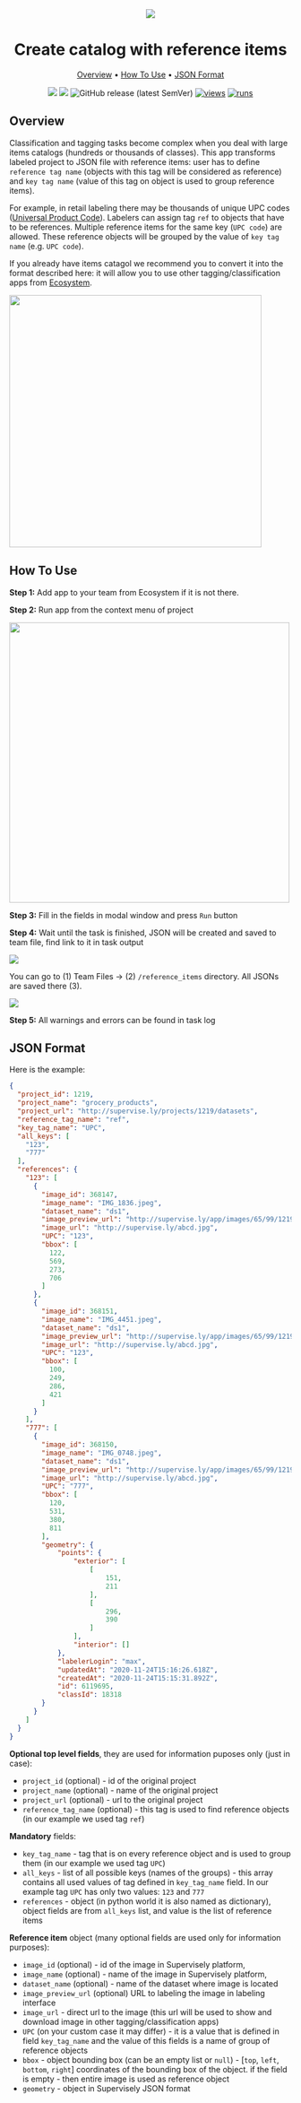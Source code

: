 <div align="center" markdown>
<img src="https://i.imgur.com/Njx02pY.png"/>

# Create catalog with reference items

<p align="center">
  <a href="#Overview">Overview</a> •
  <a href="#How-To-Run">How To Use</a> •
  <a href="#JSON-Format">JSON Format</a>
</p>


[![](https://img.shields.io/badge/supervisely-ecosystem-brightgreen)](https://ecosystem.supervise.ly/apps/create-json-with-reference-items)
[![](https://img.shields.io/badge/slack-chat-green.svg?logo=slack)](https://supervise.ly/slack)
![GitHub release (latest SemVer)](https://img.shields.io/github/v/release/supervisely-ecosystem/create-json-with-reference-items)
[![views](https://app.supervise.ly/public/api/v3/ecosystem.counters?repo=supervisely-ecosystem/create-json-with-reference-items&counter=views&label=views)](https://supervise.ly)
[![runs](https://app.supervise.ly/public/api/v3/ecosystem.counters?repo=supervisely-ecosystem/create-json-with-reference-items&counter=runs&label=runs&123)](https://supervise.ly)

</div>

## Overview

Classification and tagging tasks become complex when you deal with large items catalogs (hundreds or thousands of classes). This app transforms labeled project to JSON file with reference items: user has to define `reference tag name` (objects with this tag will be considered as reference) and `key tag name` (value of this tag on object is used to group reference items). 

For example, in retail labeling there may be thousands of unique  UPC codes ([Universal Product Code](https://en.wikipedia.org/wiki/Universal_Product_Code)). Labelers can assign tag `ref` to objects that have to be references. Multiple reference items for the same key (`UPC code`) are allowed. These reference objects will be grouped by the value of `key tag name` (e.g. `UPC code`).

If you already have items catagol we recommend you to convert it into the format described here: it will allow you to use other tagging/classification apps from [Ecosystem](https://ecosystem.supervise.ly/). 

<img src="https://i.imgur.com/OrLDCxg.png" width="450px"/>

## How To Use

**Step 1:** Add app to your team from Ecosystem if it is not there.

**Step 2:** Run app from the context menu of project

<img src="https://i.imgur.com/78nH5U0.png" width="500px"/>

**Step 3:** Fill in the fields in modal window and press `Run` button

**Step 4:** Wait until the task is finished, JSON will be created and saved to team file, find link to it in task output

<img src="https://i.imgur.com/xG3gRbz.png"/>

You can go to (1) Team Files -> (2) `/reference_items` directory. All JSONs are saved there (3).

<img src="https://i.imgur.com/qgmsVGA.png"/>

**Step 5:** All warnings and errors can be found in task log


## JSON Format

Here is the example:

```json
{
  "project_id": 1219,
  "project_name": "grocery_products",
  "project_url": "http://supervise.ly/projects/1219/datasets",
  "reference_tag_name": "ref",
  "key_tag_name": "UPC",
  "all_keys": [
    "123",
    "777"
  ],
  "references": {
    "123": [
      {
        "image_id": 368147,
        "image_name": "IMG_1836.jpeg",
        "dataset_name": "ds1",
        "image_preview_url": "http://supervise.ly/app/images/65/99/1219/1476#image-368147",
        "image_url": "http://supervise.ly/abcd.jpg",
        "UPC": "123",
        "bbox": [
          122,
          569,
          273,
          706
        ]
      },
      {
        "image_id": 368151,
        "image_name": "IMG_4451.jpeg",
        "dataset_name": "ds1",
        "image_preview_url": "http://supervise.ly/app/images/65/99/1219/1476#image-368151",
        "image_url": "http://supervise.ly/abcd.jpg",
        "UPC": "123",
        "bbox": [
          100,
          249,
          286,
          421
        ]
      }
    ],
    "777": [
      {
        "image_id": 368150,
        "image_name": "IMG_0748.jpeg",
        "dataset_name": "ds1",
        "image_preview_url": "http://supervise.ly/app/images/65/99/1219/1476#image-368150",
        "image_url": "http://supervise.ly/abcd.jpg",
        "UPC": "777",
        "bbox": [
          120,
          531,
          380,
          811
        ],
        "geometry": {
            "points": {
                "exterior": [
                    [
                        151,
                        211
                    ],
                    [
                        296,
                        390
                    ]
                ],
                "interior": []
            },
            "labelerLogin": "max",
            "updatedAt": "2020-11-24T15:16:26.618Z",
            "createdAt": "2020-11-24T15:15:31.892Z",
            "id": 6119695,
            "classId": 18318
        }
      }
    ]
  }
}
```

**Optional top level fields**, they are used for information puposes only (just in case):
- `project_id` (optional) - id of the original project
- `project_name` (optional) - name of the original project
- `project_url` (optional) - url to the original project
- `reference_tag_name` (optional) - this tag is used to find reference objects (in our example we used tag `ref`)

**Mandatory** fields:
- `key_tag_name` - tag that is on every reference object and is used to group them (in our example we used tag `UPC`)
- `all_keys` - list of all possible keys (names of the groups) - this array contains all used values of tag defined in `key_tag_name` field. In our example tag `UPC` has only two values: `123` and `777`    
- `references` - object (in python world it is also named as dictionary), object fields are from `all_keys` list, and value is the list of reference items

**Reference item** object (many optional fields are used only for information purposes):
- `image_id` (optional) - id of the image in Supervisely platform,
- `image_name` (optional)  - name of the image in Supervisely platform,
- `dataset_name` (optional) - name of the dataset where image is located
- `image_preview_url` (optional) URL to labeling the image in labeling interface
- `image_url` - direct url to the image (this url will be used to show and download image in other tagging/classification apps)
- `UPC` (on your custom case it may differ) - it is a value that is defined in field `key_tag_name` and the value of this fields is a name of group of reference objects
- `bbox` - object bounding box (can be an empty list or `null`) - [`top`, `left`, `bottom`, `right`] coordinates of the bounding box of the object. if the field is empty - then entire image is used as reference object
- `geometry` - object in Supervisely JSON format